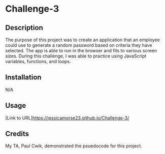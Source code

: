 # Challenge-3

## Description

The purpose of this project was to create an application that an employee could use to generate a random password based on criteria they have selected. The app is able to run in the browser and fits to various screen sizes. During this challenge, I was able to practice using JavaScript variables, functions, and loops. 

## Installation
N/A

## Usage 

[Link to URL]https://jessicamorse23.github.io/Challenge-3/

## Credits

My TA, Paul Cwik, demonstrated the psuedocode for this project. 